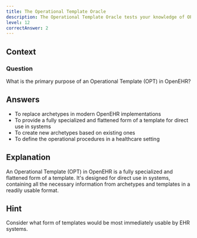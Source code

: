```yaml
---
title: The Operational Template Oracle
description: The Operational Template Oracle tests your knowledge of OPTs in the OpenEHR ecosystem!
level: 12
correctAnswer: 2
---
```


## Context

### Question

What is the primary purpose of an Operational Template (OPT) in OpenEHR?

## Answers

- To replace archetypes in modern OpenEHR implementations
- To provide a fully specialized and flattened form of a template for direct use in systems
- To create new archetypes based on existing ones
- To define the operational procedures in a healthcare setting

## Explanation

An Operational Template (OPT) in OpenEHR is a fully specialized and flattened form of a template. It's designed for direct use in systems, containing all the necessary information from archetypes and templates in a readily usable format.

## Hint

Consider what form of templates would be most immediately usable by EHR systems.

